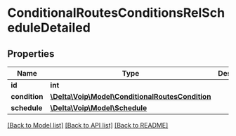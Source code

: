 # ConditionalRoutesConditionsRelScheduleDetailed

## Properties
Name | Type | Description | Notes
------------ | ------------- | ------------- | -------------
**id** | **int** |  | [optional] 
**condition** | [**\Delta\Voip\Model\ConditionalRoutesCondition**](ConditionalRoutesCondition.md) |  | 
**schedule** | [**\Delta\Voip\Model\Schedule**](Schedule.md) |  | 

[[Back to Model list]](../README.md#documentation-for-models) [[Back to API list]](../README.md#documentation-for-api-endpoints) [[Back to README]](../README.md)


